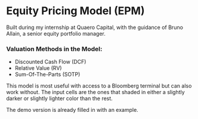 # Equity Pricing Model (EPM)
Built during my internship at Quaero Capital, with the guidance of Bruno Allain, a senior equity portfolio manager.
### Valuation Methods in the Model:
- Discounted Cash Flow (DCF)
- Relative Value (RV)
- Sum-Of-The-Parts (SOTP)

This model is most useful with access to a Bloomberg terminal but can also work without.
The input cells are the ones that shaded in either a slightly darker or slightly lighter color than the rest.

The demo version is already filled in with an example.
